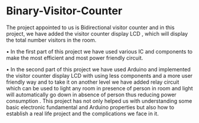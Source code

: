 # Binary-Visitor-Counter
The project appointed to us is Bidirectional visitor counter and in this project, we have added the visitor counter display LCD , which will display the total number visitors in the room.

•	In the first part of this project we have used various IC and components to make the most efficient and most power friendly circuit.

•	In the second part of this project we have used Arduino and implemented the visitor counter display LCD with using less components and a more user friendly way and to take it on another level we have added relay circuit which can be used to light any room in presence of person in room and light will automatically go down in absence of person thus reducing power consumption .
This project has not only helped us with understanding some basic electronic fundamental and Arduino properties but also how to establish a real life project and the complications we face in it.
